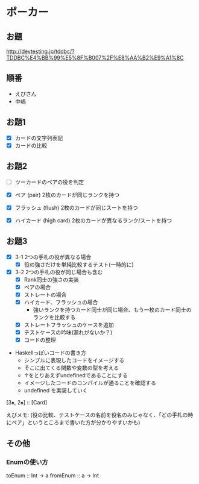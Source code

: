# ポーカー

## お題
http://devtesting.jp/tddbc/?TDDBC%E4%BB%99%E5%8F%B007%2F%E8%AA%B2%E9%A1%8C

## 順番

- えびさん
- 中嶋

## お題1

- [x] カードの文字列表記
- [x] カードの比較

## お題2

- [ ] ツーカードのペアの役を判定

- [x] ペア (pair)
  2枚のカードが同じランクを持つ
- [x] フラッシュ (flush)
  2枚のカードが同じスートを持つ
- [x] ハイカード (high card)
  2枚のカードが異なるランク/スートを持つ

## お題3 

- [x] 3-1 2つの手札の役が異なる場合
  - [x] 役の強さだけを単純比較するテスト(一時的に)
- [x] 3-2 2つの手札の役が同じ場合も含む
  - [x] Rank同士の強さの実装
  - [x] ペアの場合
  - [x] ストレートの場合
  - [x] ハイカード、フラッシュの場合
    - 強いランクを持つカード同士が同じ場合、もう一枚のカード同士のランクを比較する
  - [x] ストレートフラッシュのケースを追加
  - [x] テストケースの吟味(漏れがないか？)
  - [x] コードの整理

- Haskellっぽいコードの書き方
  - シンプルに表現したコードをイメージする
  - そこに出てくる関数や変数の型を考える
  - ↑をとりあえずundefinedであることにする
  - イメージしたコードのコンパイルが通ることを確認する
  - undefined を実装していく

[3♠, 2♠] :: [Card]

えびメモ: (役の比較、テストケースの名前を役名のみじゃなく、「どの手札の時にペア」というところまで書いた方が分かりやすいかも)

## その他
### Enumの使い方
  toEnum :: Int -> a
  fromEnum :: a -> Int